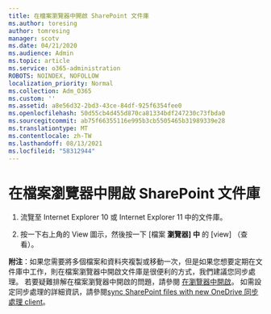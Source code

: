 ```yaml
---
title: 在檔案瀏覽器中開啟 SharePoint 文件庫
ms.author: toresing
author: tomresing
manager: scotv
ms.date: 04/21/2020
ms.audience: Admin
ms.topic: article
ms.service: o365-administration
ROBOTS: NOINDEX, NOFOLLOW
localization_priority: Normal
ms.collection: Adm_O365
ms.custom: ''
ms.assetid: a8e56d32-2bd3-43ce-84df-925f6354fee0
ms.openlocfilehash: 50d55cb4d455d870ca81334bdf247230c73fbda0
ms.sourcegitcommit: ab75f66355116e995b3cb5505465b31989339e28
ms.translationtype: MT
ms.contentlocale: zh-TW
ms.lasthandoff: 08/13/2021
ms.locfileid: "58312944"
---
```

# <a name="open-a-sharepoint-library-in-file-explorer"></a>在檔案瀏覽器中開啟 SharePoint 文件庫

1. 流覽至 Internet Explorer 10 或 Internet Explorer 11 中的文件庫。 
    
2. 按一下右上角的 View 圖示，然後按一下 [檔案 **瀏覽器] 中** 的 [view] （查看）。
    
**附注**：如果您需要將多個檔案和資料夾複製或移動一次，但是如果您想要定期在文件庫中工作，則在檔案瀏覽器中開啟文件庫是很便利的方式，我們建議您同步處理。 若要疑難排解在檔案瀏覽器中開啟的問題，請參閱 [在瀏覽器中開啟](https://go.microsoft.com/fwlink/?linkid=871665)。 如需設定同步處理的詳細資訊，請參閱[sync SharePoint files with new OneDrive 同步處理 client](https://go.microsoft.com/fwlink/?linkid=871666)。 
  


